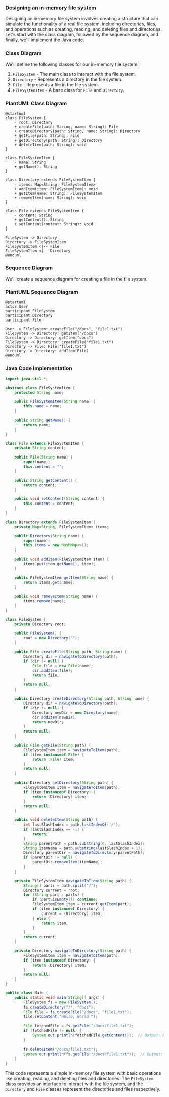 ### Designing an in-memory file system

Designing an in-memory file system involves creating a structure that can simulate the functionality of a real file system, including directories, files, and operations such as creating, reading, and deleting files and directories. Let's start with the class diagram, followed by the sequence diagram, and finally, we'll implement the Java code.

### Class Diagram
We'll define the following classes for our in-memory file system:
1. `FileSystem` - The main class to interact with the file system.
2. `Directory` - Represents a directory in the file system.
3. `File` - Represents a file in the file system.
4. `FileSystemItem` - A base class for `File` and `Directory`.

### PlantUML Class Diagram
```plantuml
@startuml
class FileSystem {
    - root: Directory
    + createFile(path: String, name: String): File
    + createDirectory(path: String, name: String): Directory
    + getFile(path: String): File
    + getDirectory(path: String): Directory
    + deleteItem(path: String): void
}

class FileSystemItem {
    - name: String
    + getName(): String
}

class Directory extends FileSystemItem {
    - items: Map<String, FileSystemItem>
    + addItem(item: FileSystemItem): void
    + getItem(name: String): FileSystemItem
    + removeItem(name: String): void
}

class File extends FileSystemItem {
    - content: String
    + getContent(): String
    + setContent(content: String): void
}

FileSystem -> Directory
Directory -> FileSystemItem
FileSystemItem <|-- File
FileSystemItem <|-- Directory
@enduml
```

### Sequence Diagram
We'll create a sequence diagram for creating a file in the file system.

### PlantUML Sequence Diagram
```plantuml
@startuml
actor User
participant FileSystem
participant Directory
participant File

User -> FileSystem: createFile("/docs", "file1.txt")
FileSystem -> Directory: getItem("/docs")
Directory -> Directory: getItem("docs")
FileSystem -> Directory: createFile("file1.txt")
Directory -> File: File("file1.txt")
Directory -> Directory: addItem(File)
@enduml
```

### Java Code Implementation

```java
import java.util.*;

abstract class FileSystemItem {
    protected String name;

    public FileSystemItem(String name) {
        this.name = name;
    }

    public String getName() {
        return name;
    }
}

class File extends FileSystemItem {
    private String content;

    public File(String name) {
        super(name);
        this.content = "";
    }

    public String getContent() {
        return content;
    }

    public void setContent(String content) {
        this.content = content;
    }
}

class Directory extends FileSystemItem {
    private Map<String, FileSystemItem> items;

    public Directory(String name) {
        super(name);
        this.items = new HashMap<>();
    }

    public void addItem(FileSystemItem item) {
        items.put(item.getName(), item);
    }

    public FileSystemItem getItem(String name) {
        return items.get(name);
    }

    public void removeItem(String name) {
        items.remove(name);
    }
}

class FileSystem {
    private Directory root;

    public FileSystem() {
        root = new Directory("");
    }

    public File createFile(String path, String name) {
        Directory dir = navigateToDirectory(path);
        if (dir != null) {
            File file = new File(name);
            dir.addItem(file);
            return file;
        }
        return null;
    }

    public Directory createDirectory(String path, String name) {
        Directory dir = navigateToDirectory(path);
        if (dir != null) {
            Directory newDir = new Directory(name);
            dir.addItem(newDir);
            return newDir;
        }
        return null;
    }

    public File getFile(String path) {
        FileSystemItem item = navigateToItem(path);
        if (item instanceof File) {
            return (File) item;
        }
        return null;
    }

    public Directory getDirectory(String path) {
        FileSystemItem item = navigateToItem(path);
        if (item instanceof Directory) {
            return (Directory) item;
        }
        return null;
    }

    public void deleteItem(String path) {
        int lastSlashIndex = path.lastIndexOf('/');
        if (lastSlashIndex == -1) {
            return;
        }
        String parentPath = path.substring(0, lastSlashIndex);
        String itemName = path.substring(lastSlashIndex + 1);
        Directory parentDir = navigateToDirectory(parentPath);
        if (parentDir != null) {
            parentDir.removeItem(itemName);
        }
    }

    private FileSystemItem navigateToItem(String path) {
        String[] parts = path.split("/");
        Directory current = root;
        for (String part : parts) {
            if (part.isEmpty()) continue;
            FileSystemItem item = current.getItem(part);
            if (item instanceof Directory) {
                current = (Directory) item;
            } else {
                return item;
            }
        }
        return current;
    }

    private Directory navigateToDirectory(String path) {
        FileSystemItem item = navigateToItem(path);
        if (item instanceof Directory) {
            return (Directory) item;
        }
        return null;
    }
}

public class Main {
    public static void main(String[] args) {
        FileSystem fs = new FileSystem();
        fs.createDirectory("/", "docs");
        File file = fs.createFile("/docs", "file1.txt");
        file.setContent("Hello, World!");
        
        File fetchedFile = fs.getFile("/docs/file1.txt");
        if (fetchedFile != null) {
            System.out.println(fetchedFile.getContent());  // Output: Hello, World!
        }
        
        fs.deleteItem("/docs/file1.txt");
        System.out.println(fs.getFile("/docs/file1.txt"));  // Output: null
    }
}
```

This code represents a simple in-memory file system with basic operations like creating, reading, and deleting files and directories. The `FileSystem` class provides an interface to interact with the file system, and the `Directory` and `File` classes represent the directories and files respectively.